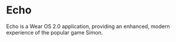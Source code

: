 # Echo

Echo is a Wear OS 2.0 application, providing an enhanced, modern experience of the popular game Simon.